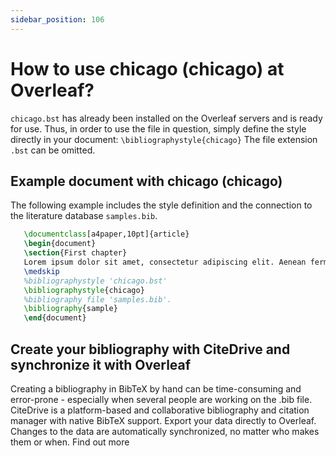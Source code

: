 ```yaml
---
sidebar_position: 106
---
```


# How to use chicago (chicago) at Overleaf?
`chicago.bst` has already been installed on the Overleaf servers and is ready for use. Thus, in order to use the file in question, simply define the style directly in your document: `\bibliographystyle{chicago}` The file extension `.bst` can be omitted.

## Example document with chicago (chicago)
The following example includes the style definition and the connection to the literature database `samples.bib`.
```tex
   \documentclass[a4paper,10pt]{article}
   \begin{document}
   \section{First chapter}
   Lorem ipsum dolor sit amet, consectetur adipiscing elit. Aenean fermentum justo massa, ut maximus mauris sodales et. Aenean vel elit a erat rhoncus pharetra.
   \medskip
   %bibliographystyle 'chicago.bst'
   \bibliographystyle{chicago}
   %bibliography file 'samples.bib'.
   \bibliography{sample}
   \end{document}
```

## Create your bibliography with CiteDrive and synchronize it with Overleaf
Creating a bibliography in BibTeX by hand can be time-consuming and error-prone - especially when several people are working on the .bib file. CiteDrive is a platform-based and collaborative bibliography and citation manager with native BibTeX support. Export your data directly to Overleaf. Changes to the data are automatically synchronized, no matter who makes them or when. Find out more
